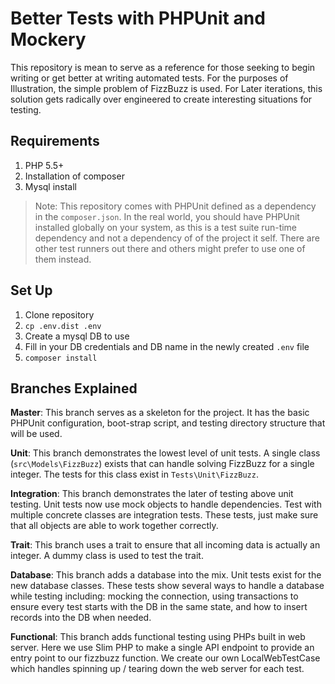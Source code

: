 # Better Tests with PHPUnit and Mockery

This repository is mean to serve as a reference for those seeking to begin writing or get better at writing automated tests. For the purposes of Illustration, the simple problem of FizzBuzz is used. For Later iterations, this solution gets radically over engineered to create interesting situations for testing.

## Requirements

1. PHP 5.5+
2. Installation of composer
3. Mysql install

> Note: This repository comes with PHPUnit defined as a dependency in the `composer.json`. In the real world, you should have PHPUnit installed globally on your system, as this is a test suite run-time dependency and not a dependency of of the project it self. There are other test runners out there and others might prefer to use one of them instead.

## Set Up

1. Clone repository
2. `cp .env.dist .env`
3. Create a mysql DB to use
4. Fill in your DB credentials and DB name in the newly created `.env` file
5. `composer install`

## Branches Explained

**Master**: This branch serves as a skeleton for the project. It has the basic PHPUnit configuration, boot-strap script, and testing directory structure that will be used.

**Unit**: This branch demonstrates the lowest level of unit tests. A single class (`src\Models\FizzBuzz`) exists that can handle solving FizzBuzz for a single integer. The tests for this class exist in `Tests\Unit\FizzBuzz`.

**Integration**: This branch demonstrates the later of testing above unit testing. Unit tests now use mock objects to handle dependencies. Test with multiple concrete classes are integration tests. These tests, just make sure that all objects are able to work together correctly.

**Trait**: This branch uses a trait to ensure that all incoming data is actually an integer. A dummy class is used to test the trait.

**Database**: This branch adds a database into the mix. Unit tests exist for the new database classes. These tests show several ways to handle a database while testing including: mocking the connection, using transactions to ensure every test starts with the DB in the same state, and how to insert records into the DB when needed.

**Functional**: This branch adds functional testing using PHPs built in web server. Here we use Slim PHP to make a single API endpoint to provide an entry point to our fizzbuzz function. We create our own LocalWebTestCase which handles spinning up / tearing down the web server for each test.
